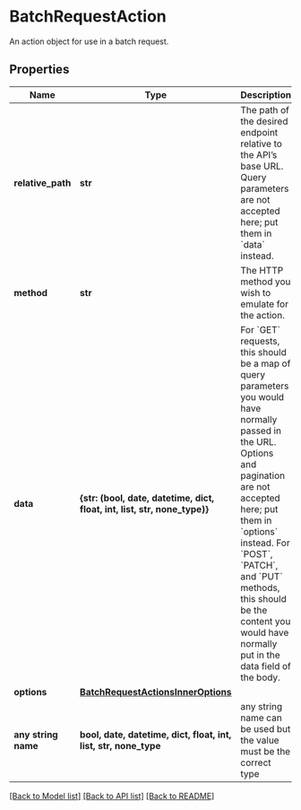 # BatchRequestAction

An action object for use in a batch request.

## Properties
Name | Type | Description | Notes
------------ | ------------- | ------------- | -------------
**relative_path** | **str** | The path of the desired endpoint relative to the API’s base URL. Query parameters are not accepted here; put them in &#x60;data&#x60; instead. | 
**method** | **str** | The HTTP method you wish to emulate for the action. | 
**data** | **{str: (bool, date, datetime, dict, float, int, list, str, none_type)}** | For &#x60;GET&#x60; requests, this should be a map of query parameters you would have normally passed in the URL. Options and pagination are not accepted here; put them in &#x60;options&#x60; instead. For &#x60;POST&#x60;, &#x60;PATCH&#x60;, and &#x60;PUT&#x60; methods, this should be the content you would have normally put in the data field of the body. | [optional] 
**options** | [**BatchRequestActionsInnerOptions**](BatchRequestActionsInnerOptions.md) |  | [optional] 
**any string name** | **bool, date, datetime, dict, float, int, list, str, none_type** | any string name can be used but the value must be the correct type | [optional]

[[Back to Model list]](../README.md#documentation-for-models) [[Back to API list]](../README.md#documentation-for-api-endpoints) [[Back to README]](../README.md)



